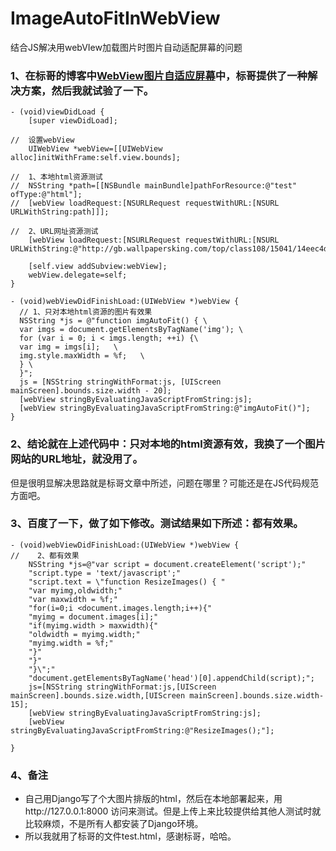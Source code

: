 # ImageAutoFitInWebView
结合JS解决用webVIew加载图片时图片自动适配屏幕的问题

### 1、在标哥的博客中[WebView图片自适应屏幕](http://www.henishuo.com/webview-img-auto-fit/)中，标哥提供了一种解决方案，然后我就试验了一下。
```
- (void)viewDidLoad {
    [super viewDidLoad];
    
//  设置webView
    UIWebView *webView=[[UIWebView alloc]initWithFrame:self.view.bounds];
  
//  1、本地html资源测试
//  NSString *path=[[NSBundle mainBundle]pathForResource:@"test" ofType:@"html"];
//  [webView loadRequest:[NSURLRequest requestWithURL:[NSURL URLWithString:path]]];
    
//  2、URL网址资源测试
    [webView loadRequest:[NSURLRequest requestWithURL:[NSURL URLWithString:@"http://gb.wallpapersking.com/top/class108/15041/14eec4d8b4bf1fe0.htm"]]];
    
    [self.view addSubview:webView];
    webView.delegate=self;
}

- (void)webViewDidFinishLoad:(UIWebView *)webView {
  // 1、只对本地html资源的图片有效果
  NSString *js = @"function imgAutoFit() { \
  var imgs = document.getElementsByTagName('img'); \
  for (var i = 0; i < imgs.length; ++i) {\
  var img = imgs[i];   \
  img.style.maxWidth = %f;   \
  } \
  }";
  js = [NSString stringWithFormat:js, [UIScreen mainScreen].bounds.size.width - 20];
  [webView stringByEvaluatingJavaScriptFromString:js];
  [webView stringByEvaluatingJavaScriptFromString:@"imgAutoFit()"];
}
```

### 2、结论就在上述代码中：只对本地的html资源有效，我换了一个图片网站的URL地址，就没用了。

但是很明显解决思路就是标哥文章中所述，问题在哪里？可能还是在JS代码规范方面吧。

### 3、百度了一下，做了如下修改。测试结果如下所述：都有效果。
```
- (void)webViewDidFinishLoad:(UIWebView *)webView {
//    2、都有效果
    NSString *js=@"var script = document.createElement('script');"
    "script.type = 'text/javascript';"
    "script.text = \"function ResizeImages() { "
    "var myimg,oldwidth;"
    "var maxwidth = %f;"
    "for(i=0;i <document.images.length;i++){"
    "myimg = document.images[i];"
    "if(myimg.width > maxwidth){"
    "oldwidth = myimg.width;"
    "myimg.width = %f;"
    "}"
    "}"
    "}\";"
    "document.getElementsByTagName('head')[0].appendChild(script);";
    js=[NSString stringWithFormat:js,[UIScreen mainScreen].bounds.size.width,[UIScreen mainScreen].bounds.size.width-15];
    [webView stringByEvaluatingJavaScriptFromString:js];
    [webView stringByEvaluatingJavaScriptFromString:@"ResizeImages();"];
    
}
```

### 4、备注
* 自己用Django写了个大图片排版的html，然后在本地部署起来，用http://127.0.0.1:8000 访问来测试。但是上传上来比较提供给其他人测试时就比较麻烦，不是所有人都安装了Django环境。
* 所以我就用了标哥的文件test.html，感谢标哥，哈哈。
